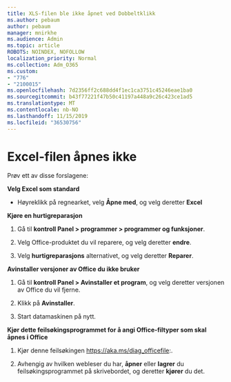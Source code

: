 ```yaml
---
title: XLS-filen ble ikke åpnet ved Dobbeltklikk
ms.author: pebaum
author: pebaum
manager: mnirkhe
ms.audience: Admin
ms.topic: article
ROBOTS: NOINDEX, NOFOLLOW
localization_priority: Normal
ms.collection: Adm_O365
ms.custom:
- "776"
- "2100015"
ms.openlocfilehash: 7d2356ff2c688dd4f1ec1ca3751c45246eae1ba0
ms.sourcegitcommit: b43f77221f47b50c41197a448a9c26c423ce1ad5
ms.translationtype: MT
ms.contentlocale: nb-NO
ms.lasthandoff: 11/15/2019
ms.locfileid: "36530756"
---
```

# <a name="excel-file-doesnt-open"></a>Excel-filen åpnes ikke

Prøv ett av disse forslagene:

**Velg Excel som standard**

* Høyreklikk på regnearket, velg **Åpne med**, og velg deretter **Excel**

**Kjøre en hurtigreparasjon**

1. Gå til **kontroll Panel > programmer > programmer og funksjoner**.

2. Velg Office-produktet du vil reparere, og velg deretter **endre**.

3. Velg **hurtigreparasjons** alternativet, og velg deretter **Reparer**.

**Avinstaller versjoner av Office du ikke bruker**

1. Gå til **kontroll Panel > Avinstaller et program**, og velg deretter versjonen av Office du vil fjerne.

2. Klikk på **Avinstaller**.

3. Start datamaskinen på nytt.

**Kjør dette feilsøkingsprogrammet for å angi Office-filtyper som skal åpnes i Office**

1. Kjør denne feilsøkingen https://aka.ms/diag_officefile:.

2. Avhengig av hvilken webleser du har, **åpner** eller **lagrer** du feilsøkingsprogrammet på skrivebordet, og deretter **kjører** du det.
